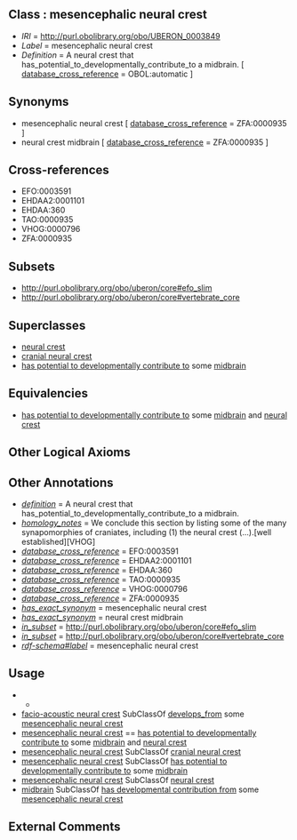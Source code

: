 
## Class : mesencephalic neural crest

 * *IRI* = http://purl.obolibrary.org/obo/UBERON_0003849
 * *Label* = mesencephalic neural crest
 * *Definition* = A neural crest that has_potential_to_developmentally_contribute_to a midbrain. [ [database_cross_reference](../../ef/oboInOwl#hasDbXref.md) = OBOL:automatic ]

## Synonyms

 * mesencephalic neural crest [ [database_cross_reference](../../ef/oboInOwl#hasDbXref.md) = ZFA:0000935 ]
 * neural crest midbrain [ [database_cross_reference](../../ef/oboInOwl#hasDbXref.md) = ZFA:0000935 ]

## Cross-references

 * EFO:0003591
 * EHDAA2:0001101
 * EHDAA:360
 * TAO:0000935
 * VHOG:0000796
 * ZFA:0000935

## Subsets

 * http://purl.obolibrary.org/obo/uberon/core#efo_slim
 * http://purl.obolibrary.org/obo/uberon/core#vertebrate_core

## Superclasses

 * [neural crest](../../UBERON/42/UBERON_0002342.md)
 * [cranial neural crest](../../UBERON/99/UBERON_0003099.md)
 * [has potential to developmentally contribute to](../../RO/85/RO_0002385.md) some [midbrain](../../UBERON/91/UBERON_0001891.md)

## Equivalencies

 * [has potential to developmentally contribute to](../../RO/85/RO_0002385.md) some [midbrain](../../UBERON/91/UBERON_0001891.md) and [neural crest](../../UBERON/42/UBERON_0002342.md)

## Other Logical Axioms


## Other Annotations

 * *[definition](../../IAO/15/IAO_0000115.md)* = A neural crest that has_potential_to_developmentally_contribute_to a midbrain.
 * *[homology_notes](../../UBPROP/03/UBPROP_0000003.md)* = We conclude this section by listing some of the many synapomorphies of craniates, including (1) the neural crest (...).[well established][VHOG]
 * *[database_cross_reference](../../ef/oboInOwl#hasDbXref.md)* = EFO:0003591
 * *[database_cross_reference](../../ef/oboInOwl#hasDbXref.md)* = EHDAA2:0001101
 * *[database_cross_reference](../../ef/oboInOwl#hasDbXref.md)* = EHDAA:360
 * *[database_cross_reference](../../ef/oboInOwl#hasDbXref.md)* = TAO:0000935
 * *[database_cross_reference](../../ef/oboInOwl#hasDbXref.md)* = VHOG:0000796
 * *[database_cross_reference](../../ef/oboInOwl#hasDbXref.md)* = ZFA:0000935
 * *[has_exact_synonym](../../ym/oboInOwl#hasExactSynonym.md)* = mesencephalic neural crest
 * *[has_exact_synonym](../../ym/oboInOwl#hasExactSynonym.md)* = neural crest midbrain
 * *[in_subset](../../et/oboInOwl#inSubset.md)* = http://purl.obolibrary.org/obo/uberon/core#efo_slim
 * *[in_subset](../../et/oboInOwl#inSubset.md)* = http://purl.obolibrary.org/obo/uberon/core#vertebrate_core
 * *[rdf-schema#label](../../el/rdf-schema#label.md)* = mesencephalic neural crest

## Usage

 * -
 * [facio-acoustic neural crest](../../UBERON/65/UBERON_0005565.md) SubClassOf [develops_from](../../RO/02/RO_0002202.md) some [mesencephalic neural crest](../../UBERON/49/UBERON_0003849.md)
 * [mesencephalic neural crest](../../UBERON/49/UBERON_0003849.md) == [has potential to developmentally contribute to](../../RO/85/RO_0002385.md) some [midbrain](../../UBERON/91/UBERON_0001891.md) and [neural crest](../../UBERON/42/UBERON_0002342.md)
 * [mesencephalic neural crest](../../UBERON/49/UBERON_0003849.md) SubClassOf [cranial neural crest](../../UBERON/99/UBERON_0003099.md)
 * [mesencephalic neural crest](../../UBERON/49/UBERON_0003849.md) SubClassOf [has potential to developmentally contribute to](../../RO/85/RO_0002385.md) some [midbrain](../../UBERON/91/UBERON_0001891.md)
 * [mesencephalic neural crest](../../UBERON/49/UBERON_0003849.md) SubClassOf [neural crest](../../UBERON/42/UBERON_0002342.md)
 * [midbrain](../../UBERON/91/UBERON_0001891.md) SubClassOf [has developmental contribution from](../../RO/54/RO_0002254.md) some [mesencephalic neural crest](../../UBERON/49/UBERON_0003849.md)

## External Comments

